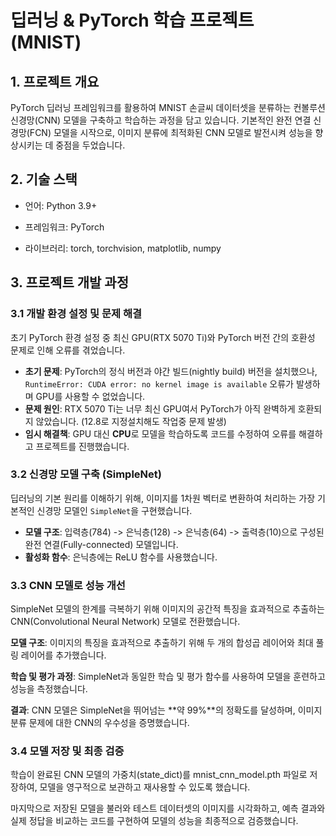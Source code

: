 # 딥러닝 & PyTorch 학습 프로젝트 (MNIST)

## 1. 프로젝트 개요
PyTorch 딥러닝 프레임워크를 활용하여 MNIST 손글씨 데이터셋을 분류하는 컨볼루션 신경망(CNN) 모델을 구축하고 학습하는 과정을 담고 있습니다. 기본적인 완전 연결 신경망(FCN) 모델을 시작으로, 이미지 분류에 최적화된 CNN 모델로 발전시켜 성능을 향상시키는 데 중점을 두었습니다.


## 2. 기술 스택
- 언어: Python 3.9+

- 프레임워크: PyTorch

- 라이브러리: torch, torchvision, matplotlib, numpy




## 3. 프로젝트 개발 과정

### 3.1 개발 환경 설정 및 문제 해결
초기 PyTorch 환경 설정 중 최신 GPU(RTX 5070 Ti)와 PyTorch 버전 간의 호환성 문제로 인해 오류를 겪었습니다.
- **초기 문제**: PyTorch의 정식 버전과 야간 빌드(nightly build) 버전을 설치했으나, `RuntimeError: CUDA error: no kernel image is available` 오류가 발생하며 GPU를 사용할 수 없었습니다.
- **문제 원인**: RTX 5070 Ti는 너무 최신 GPU여서 PyTorch가 아직 완벽하게 호환되지 않았습니다. (12.8로 지정설치해도 작업중 문제 발생)
- **임시 해결책**: GPU 대신 **CPU**로 모델을 학습하도록 코드를 수정하여 오류를 해결하고 프로젝트를 진행했습니다.

### 3.2 신경망 모델 구축 (SimpleNet)
딥러닝의 기본 원리를 이해하기 위해, 이미지를 1차원 벡터로 변환하여 처리하는 가장 기본적인 신경망 모델인 `SimpleNet`을 구현했습니다.
- **모델 구조**: 입력층(784) -> 은닉층(128) -> 은닉층(64) -> 출력층(10)으로 구성된 완전 연결(Fully-connected) 모델입니다.
- **활성화 함수**: 은닉층에는 ReLU 함수를 사용했습니다.

### 3.3 CNN 모델로 성능 개선
SimpleNet 모델의 한계를 극복하기 위해 이미지의 공간적 특징을 효과적으로 추출하는 CNN(Convolutional Neural Network) 모델로 전환했습니다.

**모델 구조**: 이미지의 특징을 효과적으로 추출하기 위해 두 개의 합성곱 레이어와 최대 풀링 레이어를 추가했습니다.

**학습 및 평가 과정**: SimpleNet과 동일한 학습 및 평가 함수를 사용하여 모델을 훈련하고 성능을 측정했습니다.

**결과**: CNN 모델은 SimpleNet을 뛰어넘는 **약 99%**의 정확도를 달성하며, 이미지 분류 문제에 대한 CNN의 우수성을 증명했습니다.


### 3.4 모델 저장 및 최종 검증
학습이 완료된 CNN 모델의 가중치(state_dict)를 mnist_cnn_model.pth 파일로 저장하여, 모델을 영구적으로 보관하고 재사용할 수 있도록 했습니다.

마지막으로 저장된 모델을 불러와 테스트 데이터셋의 이미지를 시각화하고, 예측 결과와 실제 정답을 비교하는 코드를 구현하여 모델의 성능을 최종적으로 검증했습니다.



